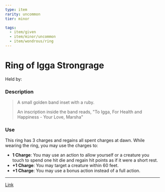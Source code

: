 ```yaml
---
type: item
rarity: uncommon
tier: minor

tags:
  - item/given
  - item/minor/uncommon
  - item/wondrous/ring
---
```

 # Ring of Igga Strongrage
Held by:
 
 ### Description
 > A small golden band inset with a ruby.
>
> An inscription inside the band reads, "To Igga, For Health and Happiness - Your Love, Marsha"
 ### Use



This ring has 3 charges and regains all spent charges at dawn. While wearing the ring, you may use the charges to: 

- **1 Charge**: You may use an action to allow yourself or a creature you touch to spend one hit die and regain hit points as if it were a short rest.
- **+1 Charge**: You may target a creature within 60 feet.
- **+1 Charge**: You may use a bonus action instead of a full action.

___
[Link](https://www.reddit.com/r/UnearthedArcana/comments/9piubj/ring_of_healing_surge/)
